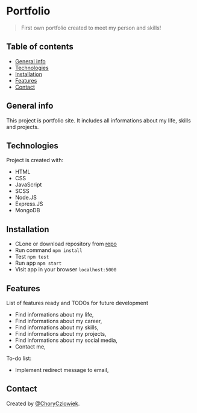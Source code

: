 # Portfolio
> First own portfolio created to meet my person and skills!

## Table of contents
* [General info](#general-info)
* [Technologies](#technologies)
* [Installation](#installation)
* [Features](#features)
* [Contact](#contact)

## General info
This project is portfolio site. It includes all informations about my life, skills and projects.

## Technologies
Project is created with:

* HTML
* CSS
* JavaScript
* SCSS
* Node.JS
* Express.JS
* MongoDB

## Installation

* CLone or download repository from [repo](https://github.com/ChoryCzlowiek/Portfolio.git)
* Run command `npm install`
* Test `npm test`
* Run app `npm start`
* Visit app in your browser `localhost:5000`

## Features
List of features ready and TODOs for future development
* Find informations about my life,
* Find informations about my career,
* Find informations about my skills,
* Find informations about my projects,
* Find informations about my social media,
* Contact me,

To-do list:
* Implement redirect message to email,

## Contact
Created by [@ChoryCzlowiek](https://github.com/ChoryCzlowiek).
